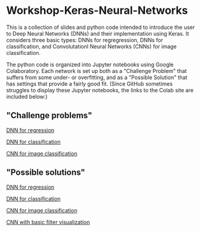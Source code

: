 # Workshop-Keras-Neural-Networks

This is a collection of slides and python code intended to introduce the user to Deep Neural Networks (DNNs) and their implementation using Keras. It considers three basic types: DNNs for regregression, DNNs for classification, and Convolutationl Neural Networks (CNNs) for image classification.

The python code is organized into Jupyter notebooks using Google Colaboratory. Each network is set up both as a "Challenge Problem" that suffers from some under- or overfitting, and as a "Possible Solution" that has settings that provide a fairly good fit. (Since GitHub sometimes struggles to display these Jupyter notebooks, the links to the Colab site are included below:)

## "Challenge problems"
[DNN for regression](https://colab.research.google.com/github/greght/Workshop-Keras-DNN/blob/master/ChallengeProblems/RegressProb.ipynb)

[DNN for classification](https://colab.research.google.com/github/greght/Workshop-Keras-DNN/blob/master/ChallengeProblems/ClassifyProb.ipynb)

[CNN for image classification](https://colab.research.google.com/github/greght/Workshop-Keras-DNN/blob/master/ChallengeProblems/CNNProb.ipynb)

## "Possible solutions"
[DNN for regression](https://colab.research.google.com/github/greght/Workshop-Keras-DNN/blob/master/ChallengeProblems/PossibleSolutions/RegressProb.ipynb)

[DNN for classification](https://colab.research.google.com/github/greght/Workshop-Keras-DNN/blob/master/ChallengeProblems/PossibleSolutions/ClassifyProb.ipynb)

[CNN for image classification](https://colab.research.google.com/github/greght/Workshop-Keras-DNN/blob/master/ChallengeProblems/PossibleSolutions/CNNProb.ipynb)

[CNN with basic filter visualization](https://colab.research.google.com/github/greght/Workshop-Keras-DNN/blob/master/ChallengeProblems/PossibleSolutions/CNN_visualize_filters.ipynb)
